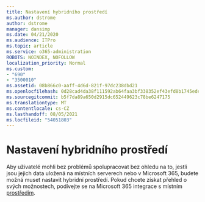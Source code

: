```yaml
---
title: Nastavení hybridního prostředí
ms.author: dstrome
author: dstrome
manager: dansimp
ms.date: 04/21/2020
ms.audience: ITPro
ms.topic: article
ms.service: o365-administration
ROBOTS: NOINDEX, NOFOLLOW
localization_priority: Normal
ms.custom:
- "690"
- "3500010"
ms.assetid: 08b866c0-aaff-4d6d-821f-97dc238dbd21
ms.openlocfilehash: 0d28cad4da38f111592ab64faa3bf338352ef43efd8b1745ede3498efffb9a4f
ms.sourcegitcommit: b5f7da89a650d2915dc652449623c78be6247175
ms.translationtype: MT
ms.contentlocale: cs-CZ
ms.lasthandoff: 08/05/2021
ms.locfileid: "54051803"
---
```

# <a name="setting-up-a-hybrid-environment"></a>Nastavení hybridního prostředí

Aby uživatelé mohli bez problémů spolupracovat bez ohledu na to, jestli jsou jejich data uložená na místních serverech nebo v Microsoft 365, budete možná muset nastavit hybridní prostředí. Pokud chcete získat přehled o svých možnostech, podívejte se na Microsoft 365 integrace s místním [prostředím](https://docs.microsoft.com/office365/enterprise/office-365-integration).
  